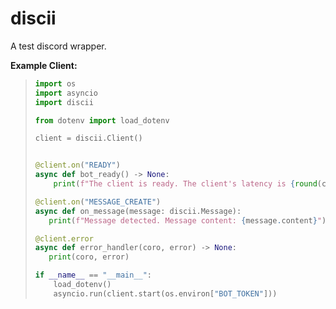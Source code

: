 # discii
A test discord wrapper.

**Example Client:**
> ```py
> import os
> import asyncio
> import discii
>
> from dotenv import load_dotenv
>
> client = discii.Client()
>
>
> @client.on("READY")
> async def bot_ready() -> None:
>     print(f"The client is ready. The client's latency is {round(client.latency * 1000)}s")
>
> @client.on("MESSAGE_CREATE")
> async def on_message(message: discii.Message):
>    print(f"Message detected. Message content: {message.content}")
>
> @client.error
> async def error_handler(coro, error) -> None:
>    print(coro, error)
>
> if __name__ == "__main__":
>     load_dotenv()
>     asyncio.run(client.start(os.environ["BOT_TOKEN"]))
> ```